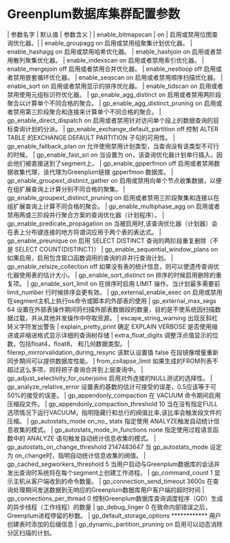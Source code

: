 # Greenplum数据库集群配置参数
| 参数名字 | 默认值 | 参数含义 |
| enable_bitmapscan | on | 启用或禁用位图查询优化器。|
| enable_groupagg								on					启用或禁用组聚集计划优化器。
| enable_hashagg								on					启用或禁用哈希优化器。
| enable_hashjoin								on					启用或者禁用散列聚集优化器。
| enable_indexscan							on					启用或者禁用索引优化器。
| enable_mergejoin							off					启用或者禁用合并优化器。
| enable_nestloop								off					启用或者禁用嵌套循环优化器。
| enable_seqscan								on					启用或者禁用顺序扫描优化器。
| enable_sort									on					启用或者禁用显示的排序优化器。
| enable_tidscan								on					启用或者禁用使用元组标识符优化器。
| gp_enable_agg_distinct						on					启用或者禁用两阶段聚合以计算单个不同合格的聚合。
| gp_enable_agg_distinct_pruning				on					启用或者禁用第三阶段聚合和连接来计算单个不同合格的聚合。
| gp_enable_direct_dispatch					on					启用或者禁用针对访问单个段上的数据查询的目标查询计划的分派。
| gp_enable_exchange_default_partition		off					控制 ALTER TABLE 的EXCHANGE DEFAULT PARTITION 子句的可用性。
| gp_enable_fallback_plan						on					允许使用禁用计划类型，当查询没有该类型不可行的时候。
| gp_enable_fast_sri							on					当设置为 on，该查询优化器计划单行插入，因此他们被直接送到了segment上。
| gp_enable_gpperfmon							off					启用或者禁用数据收集代理，该代理为Greenplum链接 gpperfmon 数据库。
| gp_enable_groupext_distinct_gather			on					启用或禁用向单个节点收集数据，以便在组扩展查询上计算分别不同合格的聚集。
| gp_enable_groupext_distinct_pruning			on					启用或者禁用三阶段聚集和连接以在组扩展查询上计算不同合格的聚合。
| gp_enable_multiphase_agg					on					启用或者禁用两或三阶段并行聚合方案的查询优化器（计划程序）。
| gp_enable_predicate_propagation				on					当被启用时,该查询优化器（计划器）会在表上分布键连接的地方将谓词应用于两个表的表达式。
| gp_enable_preunique							on					启用 SELECT DISTINCT 查询的两阶段重复删除（不是 SELECT COUNT(DISTINCT)）
| gp_enable_sequential_window_plans			on					如果启用，启用包含窗口函数调用的查询的非并行查询计划。
| gp_enable_relsize_collection				off					如果没有表的统计信息，则可以使遗传查询优化器使用表的估计大小。
| gp_enable_sort_distinct						on					排序的时候启用删除的重复项。
| gp_enable_sort_limit						on					在排序时启用 LIMIT 操作。当计划最多需要前 limit_number 行时候排序会更有效。
| gp_external_enable_exec						on					启用或禁用在segment主机上执行os命令或脚本的外部表的使用
| gp_external_max_segs						64					设置在外部表操作期间将扫描外部表数据段的数量，目的是不使系统因扫描数据过载，并从其他并发操作中夺取资源。
| escape_string_warning											出现反斜杠转义字符发出警告
| explain_pretty_print											确定 EXPLAIN VERBOSE 是否使用缩进或非缩进格式显示详细的查询树存储
| extra_float_digits												调整浮点值显示的位数，包括float4，float8， 和几何数据类型。
| filerep_mirrorvalidation_during_resync							该默认设置值 false 在段镜像增量重新同步期间可以提供数据库性能。
| from_collapse_limit												如果生成的FROM列表不超过这么多项，则将把子查询合并到上层查询中。
| gp_adjust_selectivity_for_outerjoins							启用对外连接的NULL测试的选择性。
| gp_analyze_relative_error										设置表的基数的估计可接受的误差，0.5应该等于可50%的接受的误差。
| gp_appendonly_compaction										在 VACUUM 命令期间启用压缩段文件。
| gp_appendonly_compaction_threshold			10					当在没有指定FULL选项情况下运行VACUUM，指明隐藏行和总行的阀值比率,该比率会触发段文件的压缩。
| gp_autostats_mode							on_no_ stats		指定使用 ANALYZE触发自动统计信息收集的模式。
| gp_autostats_mode_in_functions				none				指定使用过程语言函数中的 ANALYZE 语句触发自动统计信息收集的模式。 
| gp_autostats_on_change_threshold			2147483647			当 gp_autostats_mode 设定为 on_change时，指明自动统计信息收集的阀值。
| gp_cached_segworkers_threshold				5					当用户启动与Greenplum数据库的会话并发出查询时系统将在每个segment上创建工作进程。
| gp_command_count							1					显示主机从客户端收到的命令数量。
| gp_connection_send_timeout					3600s				在查询处理期间发送数据到无响应的Greenplum数据库用户客户端的超时时间
| gp_connections_per_thread					0					控制Greenplum数据库查询调度程序（QD）生成的异步线程（工作线程）的数量
| gp_debug_linger								0					在致命内部错误之后，Greenplum进程停留的秒数。
| gp_default_storage_options					************		用户创建表时添加的后缀信息
| gp_dynamic_partition_pruning				on					启用可以动态消除分区扫描的计划。
